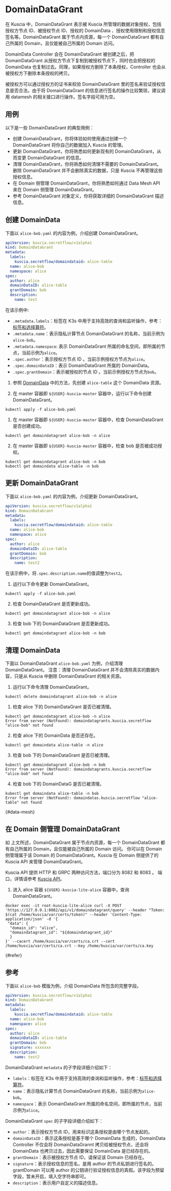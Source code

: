 # DomainDataGrant

在 Kuscia 中，DomainDataGrant 表示被 Kuscia 所管理的数据对象授权，包括 授权方节点 ID、被授权节点 ID、授权的 DomainData 、授权使用限制和授权信息签名等。DomainDataGrant 属于节点内资源，每一个 DomainDataGrant 都有自己所属的 Domain，且仅能被自己所属的 Domain 访问。

DomainData Controller 会在 DomainDataGrant 被创建之后，把 DomainDataGrant 从授权方节点下复制到被授权节点下，同时也会把授权的 DomainData 也复制过去。同理，如果授权方删除了本条授权，Controller 也会从被授权方下删除本条授权的拷贝。

被授权方可以通过授权方的证书来校验 DomainDataGrant 里的签名来验证授权信息是否合法。由于将 DomainDataGrant 的信息进行签名的操作比较繁琐，建议调用 datamesh 的相关接口进行操作。签名字段可用为空。

## 用例

以下是一些 DomainDataGrant 的典型用例：

- 创建 DomainDataGrant，你将体验如何使用通过创建一个 DomainDataGrant 将你自己的数据加入 Kuscia 的管理。
- 更新 DomainDataGrant，你将熟悉如何更新现有的 DomainDataGrant，从而变更 DomainDataGrant 的信息。
- 清理 DomainDataGrant，你将熟悉如何清理不需要的 DomainDataGrant。删除 DomainDataGrant 并不会删除真实的数据，只是 Kuscia 不再管理这些授权信息。
- 在 Domain 侧管理 DomainDataGrant，你将熟悉如何通过 Data Mesh API 来在 Domain 侧管理 DomainDataGrant。
- 参考 DomainDataGrant 对象定义，你将获取详细的 DomainDataGrant 描述信息。

## 创建 DomainData

下面以 `alice-bob.yaml` 的内容为例，介绍创建 DomainDataGrant。

```yaml
apiVersion: kuscia.secretflow/v1alpha1
kind: DomainDataGrant
metadata:
  labels:
    kuscia.secretflow/domaindataid: alice-table
  name: alice-bob
  namespace: alice
spec:
  author: alice
  domainDataID: alice-table
  grantDomain: bob
  description:
    name: test
```

在该示例中:

- `.metadata.labels`：标签在 K3s 中用于支持高效的查询和监听操作，参考：[标签和选择算符](https://kubernetes.io/zh-cn/docs/concepts/overview/working-with-objects/labels/)。
- `.metadata.name`：表示隐私计算节点 DomainDataGrant 的名称，当前示例为`alice-bob`。
- `.metadata.namespace`: 表示 DomainDataGrant 所属的命名空间，即所属的节点，当前示例为`alice`。
- `.spec.author`：表示授权方节点 ID 。当前示例授权方节点为`alice`。
- `.spec.domainDataID`：表示 DomainDataGrant 所属的 DomainData。
- `.spec.grantDomain`：表示被授权的节点 ID 。当前示例授权方节点为`bob`。




1. 参照 [DomainData](./domaindata_cn.md) 中的方法，先创建 `alice-table` 这个 DomainData 资源。

2. 在 master 容器即 `${USER}-kuscia-master` 容器中，运行以下命令创建 DomainDataGrant。
```shell
kubectl apply -f alice-bob.yaml
```

1. 在 master 容器即 `${USER}-kuscia-master` 容器中，检查 DomainDataGrant 是否创建成功。
```shell
kubectl get domaindatagrant alice-bob -n alice
```

2. 在 master 容器即 `${USER}-kuscia-master` 容器中，检查 bob 是否被成功授权。
```shell
kubectl get domaindatagrant alice-bob -n bob
kubectl get domaindata alice-table -n bob
```

## 更新 DomainDataGrant

下面以 `alice-bob.yaml` 的内容为例，介绍更新 DomainDataGrant。

```yaml
apiVersion: kuscia.secretflow/v1alpha1
kind: DomainDataGrant
metadata:
  labels:
    kuscia.secretflow/domaindataid: alice-table
  name: alice-bob
  namespace: alice
spec:
  author: alice
  domainDataID: alice-table
  grantDomain: bob
  description:
    name: test2
```

在该示例中，将`.spec.description.name`的值调整为`test2`。


1. 运行以下命令更新 DomainDataGrant。

```shell
kubectl apply -f alice-bob.yaml
```

2. 检查 DomainDataGrant 是否更新成功。

```shell
kubectl get domaindatagrant alice-bob -n alice
```

3. 检查 bob 下的 DomainDataGrant 是否更新成功。
```shell
kubectl get domaindatagrant alice-bob -n bob
```


## 清理 DomainData

下面以 DomainDataGrant `alice-bob.yaml` 为例，介绍清理 DomainDataGrant。
注意：清理 DomainDataGrant 并不会清除真实的数据内容，只是从 Kuscia 中删除 DomainDataGrant 的相关资源。

1. 运行以下命令清理 DomainDataGrant。
```shell
kubectl delete domaindatagrant alice-bob -n alice
```

1. 检查 alice 下的 DomainDataGrant 是否已被清理。

```shell
kubectl get domaindatagrant alice-bob -n alice
Error from server (NotFound): domaindatagrants.kuscia.secretflow "alice-bob" not found
```

2. 检查 alice 下的 DomainData 是否还存在。

```shell
kubectl get domaindata alice-table -n alice
```

3. 检查 bob 下的 DomainDataGrant 是否已被清理。

```shell
kubectl get domaindatagrant alice-bob -n bob
Error from server (NotFound): domaindatagrants.kuscia.secretflow "alice-bob" not found
```

4. 检查 bob 下的 DomainDataG 是否已被清理。

```shell
kubectl get domaindata alice-table -n bob
Error from server (NotFound): domaindatas.kuscia.secretflow "alice-table" not found
```

{#data-mesh}
## 在 Domain 侧管理 DomainDataGrant

如 上文所述，DomainDataGrant 属于节点内资源，每一个 DomainDataGrant 都有自己所属的 Domain，且仅能被自己所属的 Domain 访问。
你可以在 Domain 侧管理属于该 Domain 的 DomainDataGrant。Kuscia 在 Domain 侧提供了的 Kuscia API 来管理 DomainDataGrant。

Kuscia API 提供 HTTP 和 GRPC 两种访问方法，端口分为 8082 和 8083 。
端口，详情请参考 [Kuscia API](../apis/domaindatagrant_cn.md)。

1. 进入 alice 容器 `${USER}-kuscia-lite-alice` 容器中，查询 DomainDataGrant。
```shell
docker exec -it root-kuscia-lite-alice curl -X POST 'https://127.0.0.1:8082/api/v1/domaindatagrant/query' --header "Token: $(cat /home/kuscia/var/certs/token)" --header 'Content-Type: application/json' -d '{
 "data": {
  "domain_id": "alice",
  "domaindatagrant_id": "${domaindatagrant_id}"
  }
}' --cacert /home/kuscia/var/certs/ca.crt --cert /home/kuscia/var/certs/ca.crt --key /home/kuscia/var/certs/ca.key
```


{#refer}

## 参考

下面以 `alice-bob` 模版为例，介绍 DomainData 所包含的完整字段。

```yaml
apiVersion: kuscia.secretflow/v1alpha1
kind: DomainDataGrant
metadata:
  labels:
    kuscia.secretflow/domaindataid: alice-table
  name: alice-bob
  namespace: alice
spec:
  author: alice
  domainDataID: alice-table
  grantDomain: bob
  signature: xxxxxxx
  description:
    name: test2
```

DomainDataGrant `metadata` 的子字段详细介绍如下：

- `labels`：标签在 K3s 中用于支持高效的查询和监听操作，参考：[标签和选择算符](https://kubernetes.io/zh-cn/docs/concepts/overview/working-with-objects/labels/)。
- `name`：表示隐私计算节点 DomainDataGrant 的名称，当前示例为`alice-bob`。
- `namespace`：表示 DomainDataGrant 所属的命名空间，即所属的节点，当前示例为`alice`。

DomainDataGrant `spec` 的子字段详细介绍如下：

- `author`：表示授权方节点 ID，用来标识这条授权是由哪个节点发起的。
- `domainDataID`：表示这条授权是基于哪个 DomainData 生成的，DomainData Controller 不仅会将 DomainDataGrannt 拷贝给被授权节点，还会将 DomainData 也拷贝过去，因此需要保证 DomainData 是已经存在的。
- `grantDomain`：表示被授权方节点 ID，请保证该 Domain 已经存在。
- `signature`：表示授权信息的签名，是用 author 的节点私钥进行签名的。grantDomain 可以用 author 的公钥进行验证授权信息的真假。该字段为预留字段，暂未开启，填入空字符串即可。
- `description`：表示用户自定义的描述信息。
